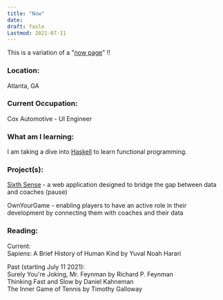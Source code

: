 ```yaml
---
title: "Now"
date: 
draft: fasle
Lastmod: 2021-07-11
---
```

This is a variation of a "[now page](https://nownownow.com/about)" !!

### Location:
 Atlanta, GA

### Current Occupation:
Cox Automotive - UI Engineer

### What am I learning: 
I am taking a dive into [Haskell](https://www.haskell.org/) to learn functional programming.

### Project(s):
[Sixth Sense](../PitchSimulator) - a web application designed to bridge the gap between data and coaches (pause)

OwnYourGame - enabling players to have an active role in their development by connecting them with coaches and their data

### Reading:
Current:\
Sapiens: A Brief History of Human Kind by Yuval Noah Harari

Past (starting July 11 2021):\
Surely You're Joking, Mr. Feynman by Richard P. Feynman\
Thinking Fast and Slow by Daniel Kahneman\
The Inner Game of Tennis by Timothy Galloway






